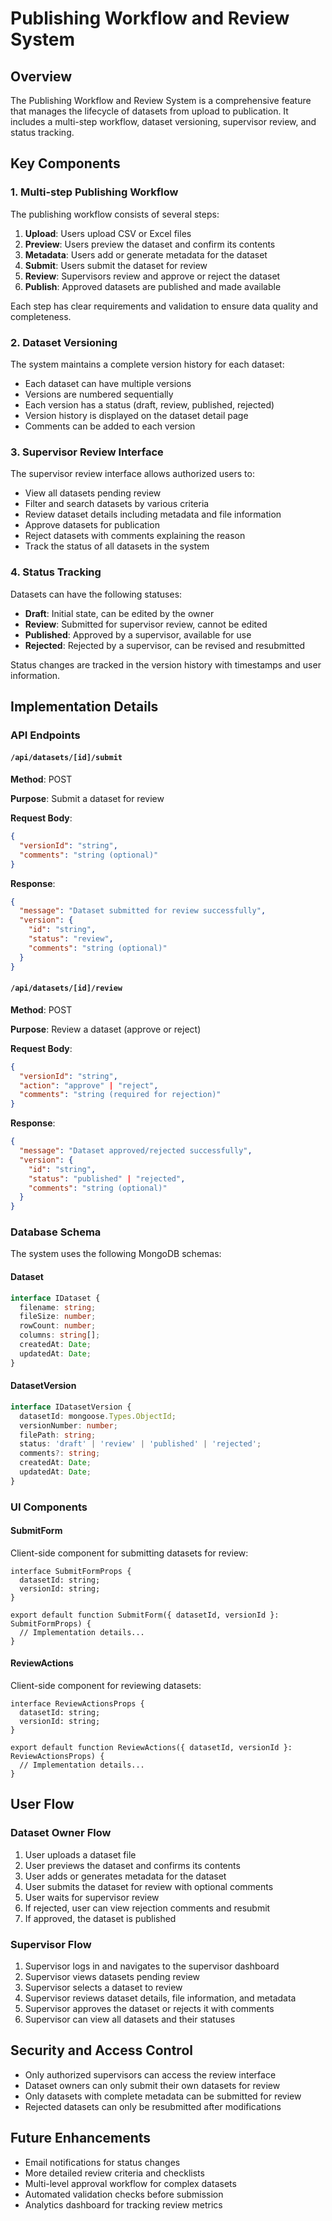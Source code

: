 # Publishing Workflow and Review System

## Overview

The Publishing Workflow and Review System is a comprehensive feature that manages the lifecycle of datasets from upload to publication. It includes a multi-step workflow, dataset versioning, supervisor review, and status tracking.

## Key Components

### 1. Multi-step Publishing Workflow

The publishing workflow consists of several steps:

1. **Upload**: Users upload CSV or Excel files
2. **Preview**: Users preview the dataset and confirm its contents
3. **Metadata**: Users add or generate metadata for the dataset
4. **Submit**: Users submit the dataset for review
5. **Review**: Supervisors review and approve or reject the dataset
6. **Publish**: Approved datasets are published and made available

Each step has clear requirements and validation to ensure data quality and completeness.

### 2. Dataset Versioning

The system maintains a complete version history for each dataset:

- Each dataset can have multiple versions
- Versions are numbered sequentially
- Each version has a status (draft, review, published, rejected)
- Version history is displayed on the dataset detail page
- Comments can be added to each version

### 3. Supervisor Review Interface

The supervisor review interface allows authorized users to:

- View all datasets pending review
- Filter and search datasets by various criteria
- Review dataset details including metadata and file information
- Approve datasets for publication
- Reject datasets with comments explaining the reason
- Track the status of all datasets in the system

### 4. Status Tracking

Datasets can have the following statuses:

- **Draft**: Initial state, can be edited by the owner
- **Review**: Submitted for supervisor review, cannot be edited
- **Published**: Approved by a supervisor, available for use
- **Rejected**: Rejected by a supervisor, can be revised and resubmitted

Status changes are tracked in the version history with timestamps and user information.

## Implementation Details

### API Endpoints

#### `/api/datasets/[id]/submit`

**Method**: POST

**Purpose**: Submit a dataset for review

**Request Body**:
```json
{
  "versionId": "string",
  "comments": "string (optional)"
}
```

**Response**:
```json
{
  "message": "Dataset submitted for review successfully",
  "version": {
    "id": "string",
    "status": "review",
    "comments": "string (optional)"
  }
}
```

#### `/api/datasets/[id]/review`

**Method**: POST

**Purpose**: Review a dataset (approve or reject)

**Request Body**:
```json
{
  "versionId": "string",
  "action": "approve" | "reject",
  "comments": "string (required for rejection)"
}
```

**Response**:
```json
{
  "message": "Dataset approved/rejected successfully",
  "version": {
    "id": "string",
    "status": "published" | "rejected",
    "comments": "string (optional)"
  }
}
```

### Database Schema

The system uses the following MongoDB schemas:

#### Dataset

```typescript
interface IDataset {
  filename: string;
  fileSize: number;
  rowCount: number;
  columns: string[];
  createdAt: Date;
  updatedAt: Date;
}
```

#### DatasetVersion

```typescript
interface IDatasetVersion {
  datasetId: mongoose.Types.ObjectId;
  versionNumber: number;
  filePath: string;
  status: 'draft' | 'review' | 'published' | 'rejected';
  comments?: string;
  createdAt: Date;
  updatedAt: Date;
}
```

### UI Components

#### SubmitForm

Client-side component for submitting datasets for review:

```tsx
interface SubmitFormProps {
  datasetId: string;
  versionId: string;
}

export default function SubmitForm({ datasetId, versionId }: SubmitFormProps) {
  // Implementation details...
}
```

#### ReviewActions

Client-side component for reviewing datasets:

```tsx
interface ReviewActionsProps {
  datasetId: string;
  versionId: string;
}

export default function ReviewActions({ datasetId, versionId }: ReviewActionsProps) {
  // Implementation details...
}
```

## User Flow

### Dataset Owner Flow

1. User uploads a dataset file
2. User previews the dataset and confirms its contents
3. User adds or generates metadata for the dataset
4. User submits the dataset for review with optional comments
5. User waits for supervisor review
6. If rejected, user can view rejection comments and resubmit
7. If approved, the dataset is published

### Supervisor Flow

1. Supervisor logs in and navigates to the supervisor dashboard
2. Supervisor views datasets pending review
3. Supervisor selects a dataset to review
4. Supervisor reviews dataset details, file information, and metadata
5. Supervisor approves the dataset or rejects it with comments
6. Supervisor can view all datasets and their statuses

## Security and Access Control

- Only authorized supervisors can access the review interface
- Dataset owners can only submit their own datasets for review
- Only datasets with complete metadata can be submitted for review
- Rejected datasets can only be resubmitted after modifications

## Future Enhancements

- Email notifications for status changes
- More detailed review criteria and checklists
- Multi-level approval workflow for complex datasets
- Automated validation checks before submission
- Analytics dashboard for tracking review metrics 